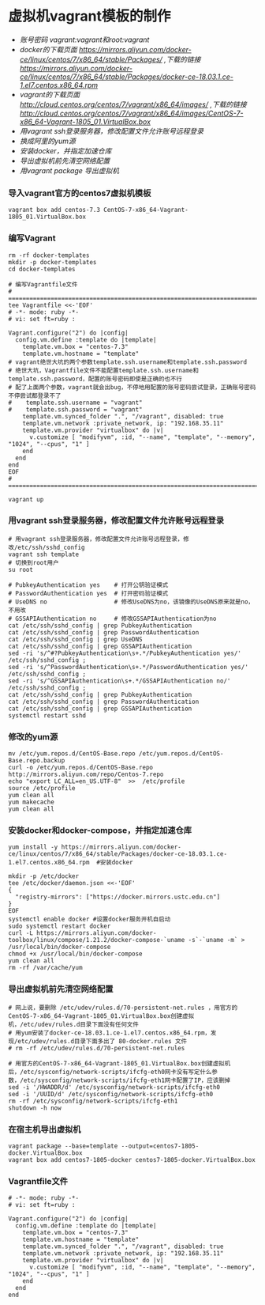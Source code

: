 # 虚拟机vagrant模板的制作

* *账号密码 vagrant:vagrant和root:vagrant*
* *docker的下载页面 https://mirrors.aliyun.com/docker-ce/linux/centos/7/x86_64/stable/Packages/ ,下载的链接 https://mirrors.aliyun.com/docker-ce/linux/centos/7/x86_64/stable/Packages/docker-ce-18.03.1.ce-1.el7.centos.x86_64.rpm*
* *vagrant的下载页面 http://cloud.centos.org/centos/7/vagrant/x86_64/images/ ,下载的链接 http://cloud.centos.org/centos/7/vagrant/x86_64/images/CentOS-7-x86_64-Vagrant-1805_01.VirtualBox.box*
* *用vagrant ssh登录服务器，修改配置文件允许账号远程登录*
* *换成阿里的yum源*
* *安装docker，并指定加速仓库*
* *导出虚拟机前先清空网络配置*
* *用vagrant package 导出虚拟机*
  
  
  
### 导入vagrant官方的centos7虚拟机模板
```
vagrant box add centos-7.3 CentOS-7-x86_64-Vagrant-1805_01.VirtualBox.box
```

### 编写Vagrant
```
rm -rf docker-templates
mkdir -p docker-templates
cd docker-templates

# 编写Vagrantfile文件
# =========================================================================================
tee Vagrantfile <<-'EOF'
# -*- mode: ruby -*-
# vi: set ft=ruby :

Vagrant.configure("2") do |config|
  config.vm.define :template do |template|
    template.vm.box = "centos-7.3"
    template.vm.hostname = "template"
# vagrant绝世大坑的两个参数template.ssh.username和template.ssh.password
# 绝世大坑，Vagrantfile文件不能配置template.ssh.username和template.ssh.password，配置的账号密码即使是正确的也不行
# 配了上面两个参数，vagrant就会出bug，不停地用配置的账号密码尝试登录，正确账号密码不停尝试都登录不了
#    template.ssh.username = "vagrant"
#    template.ssh.password = "vagrant"
    template.vm.synced_folder ".", "/vagrant", disabled: true
    template.vm.network :private_network, ip: "192.168.35.11"
    template.vm.provider "virtualbox" do |v|
      v.customize [ "modifyvm", :id, "--name", "template", "--memory", "1024", "--cpus", "1" ]
    end
  end
end
EOF
# =========================================================================================

vagrant up
```

### 用vagrant ssh登录服务器，修改配置文件允许账号远程登录
```
# 用vagrant ssh登录服务器，修改配置文件允许账号远程登录，修改/etc/ssh/sshd_config
vagrant ssh template
# 切换到root用户
su root

# PubkeyAuthentication yes    # 打开公钥验证模式
# PasswordAuthentication yes  # 打开密码验证模式
# UseDNS no                   # 修改UseDNS为no，该镜像的UseDNS原来就是no，不用改
# GSSAPIAuthentication no     # 修改GSSAPIAuthentication为no
cat /etc/ssh/sshd_config | grep PubkeyAuthentication
cat /etc/ssh/sshd_config | grep PasswordAuthentication
cat /etc/ssh/sshd_config | grep UseDNS
cat /etc/ssh/sshd_config | grep GSSAPIAuthentication
sed -ri 's/^#?PubkeyAuthentication\s+.*/PubkeyAuthentication yes/' /etc/ssh/sshd_config ;
sed -ri 's/^PasswordAuthentication\s+.*/PasswordAuthentication yes/' /etc/ssh/sshd_config ;
sed -ri 's/^GSSAPIAuthentication\s+.*/GSSAPIAuthentication no/' /etc/ssh/sshd_config ;
cat /etc/ssh/sshd_config | grep PubkeyAuthentication
cat /etc/ssh/sshd_config | grep PasswordAuthentication
cat /etc/ssh/sshd_config | grep GSSAPIAuthentication
systemctl restart sshd
```

### 修改的yum源
```
mv /etc/yum.repos.d/CentOS-Base.repo /etc/yum.repos.d/CentOS-Base.repo.backup
curl -o /etc/yum.repos.d/CentOS-Base.repo http://mirrors.aliyun.com/repo/Centos-7.repo
echo "export LC_ALL=en_US.UTF-8"  >>  /etc/profile
source /etc/profile
yum clean all
yum makecache
yum clean all
```

### 安装docker和docker-compose，并指定加速仓库
```
yum install -y https://mirrors.aliyun.com/docker-ce/linux/centos/7/x86_64/stable/Packages/docker-ce-18.03.1.ce-1.el7.centos.x86_64.rpm  #安装docker

mkdir -p /etc/docker
tee /etc/docker/daemon.json <<-'EOF'
{
  "registry-mirrors": ["https://docker.mirrors.ustc.edu.cn"]
}
EOF
systemctl enable docker #设置docker服务开机自启动
sudo systemctl restart docker
curl -L https://mirrors.aliyun.com/docker-toolbox/linux/compose/1.21.2/docker-compose-`uname -s`-`uname -m` > /usr/local/bin/docker-compose
chmod +x /usr/local/bin/docker-compose
yum clean all
rm -rf /var/cache/yum
```

### 导出虚拟机前先清空网络配置
```
# 网上说，要删除 /etc/udev/rules.d/70-persistent-net.rules ，用官方的CentOS-7-x86_64-Vagrant-1805_01.VirtualBox.box创建虚拟机，/etc/udev/rules.d目录下面没有任何文件
# 用yum安装了docker-ce-18.03.1.ce-1.el7.centos.x86_64.rpm，发现/etc/udev/rules.d目录下面多出了 80-docker.rules 文件
# rm -rf /etc/udev/rules.d/70-persistent-net.rules

# 用官方的CentOS-7-x86_64-Vagrant-1805_01.VirtualBox.box创建虚拟机后，/etc/sysconfig/network-scripts/ifcfg-eth0网卡没有写定什么参数，/etc/sysconfig/network-scripts/ifcfg-eth1网卡配置了IP，应该删掉
sed -i '/HWADDR/d' /etc/sysconfig/network-scripts/ifcfg-eth0
sed -i '/UUID/d' /etc/sysconfig/network-scripts/ifcfg-eth0
rm -rf /etc/sysconfig/network-scripts/ifcfg-eth1
shutdown -h now
```

### 在宿主机导出虚拟机
```
vagrant package --base=template --output=centos7-1805-docker.VirtualBox.box
vagrant box add centos7-1805-docker centos7-1805-docker.VirtualBox.box
```

### Vagrantfile文件
```
# -*- mode: ruby -*-
# vi: set ft=ruby :

Vagrant.configure("2") do |config|
  config.vm.define :template do |template|
    template.vm.box = "centos-7.3"
    template.vm.hostname = "template"
    template.vm.synced_folder ".", "/vagrant", disabled: true
    template.vm.network :private_network, ip: "192.168.35.11"
    template.vm.provider "virtualbox" do |v|
      v.customize [ "modifyvm", :id, "--name", "template", "--memory", "1024", "--cpus", "1" ]
    end
  end
end
```
